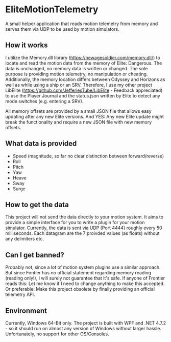 # EliteMotionTelemetry
A small helper application that reads motion telemetry from memory and serves them via UDP to be used by motion simulators.

## How it works

I utilize the Memory.dll library (https://newagesoldier.com/memory.dll/) to locate and read the motion data from the memory of Elite: Dangerous. The data is unchanged, no memory data is written or changed. The sole purpose is providing motion telemetry, no manipulation or cheating. Additionally, the memory location differs between Odyssey and Horizons as well as while using a ship or an SRV. Therefore, I use my other project LibElite (https://github.com/JefferiesTube/LibElite - Feedback appreciated) to use the Player Journal and the status.json written by Elite to detect any mode switches (e.g. entering a SRV).

All memory offsets are provided by a small JSON file that allows easy updating after any new Elite versions. And YES: Any new Elite update might break the functionality and require a new JSON file with new memory offsets.

## What data is provided

* Speed (magnitude, so far no clear distinction between forward/reverse)
* Roll
* Pitch
* Yaw
* Heave
* Sway
* Surge

## How to get the data

This project will not send the data directly to your motion system. It aims to provide a simple interface for you to write a plugin for your motion simulator. Currently, the data is sent via UDP (Port 4444) roughly every 50 milliseconds. Each datagram are the 7 proivded values (as floats) without any delimiters etc.

## Can I get banned?

Probably not, since a lot of motion system plugins use a similar approach. But since Fontier has no official statement regarding memory reading (reading only!), I will surely not guarantee that it's safe. If anyone of Frontier reads this: Let me know if I need to change anything to make this accepted. Or preferable: Make this project obsolete by finally providing an official telemetry API.

## Environment

Currently, Windows 64-Bit only. The project is built with WPF and .NET 4.7.2 - so it should run on almost any version of Windows without larger hassle. Unfortunately, no support for other OS/Consoles.

